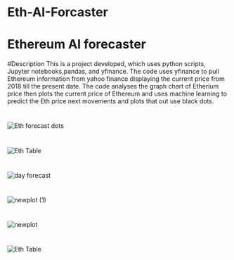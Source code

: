 # Eth-AI-Forcaster

# Ethereum AI forecaster

#Description
This is a project developed, which uses python scripts, Jupyter notebooks,pandas, and yfinance. The code uses yfinance to pull Ethereum information from yahoo finance displaying the current price from 2018 till the present date. The code analyses the graph chart of Etherium price then plots the current price of Ethereum and uses machine learning to predict the Eth price next movements and plots that out use black dots.


#
![Eth forecast dots](https://user-images.githubusercontent.com/97313664/185477053-a7ea91b5-e148-4728-8b5b-a5d29b6d9494.png)

#
![Eth Table](https://user-images.githubusercontent.com/97313664/185477088-40543bbe-181d-476b-8c97-dd863d06e486.png)
#

![day forecast](https://user-images.githubusercontent.com/97313664/185477128-2405ce5f-5691-42ec-9664-51bdb061a3c7.png)
#
![newplot (1)](https://user-images.githubusercontent.com/97313664/185477154-d13263c4-a3e7-402d-9955-7949e15e1e88.png)
#
![newplot](https://user-images.githubusercontent.com/97313664/185477178-e4547e87-a131-4870-9eb9-6d6875e8e52a.png)
#
![Eth Table](https://user-images.githubusercontent.com/97313664/185477198-5df3a2c8-1ed2-422d-ad08-33f11f8fd369.png)
